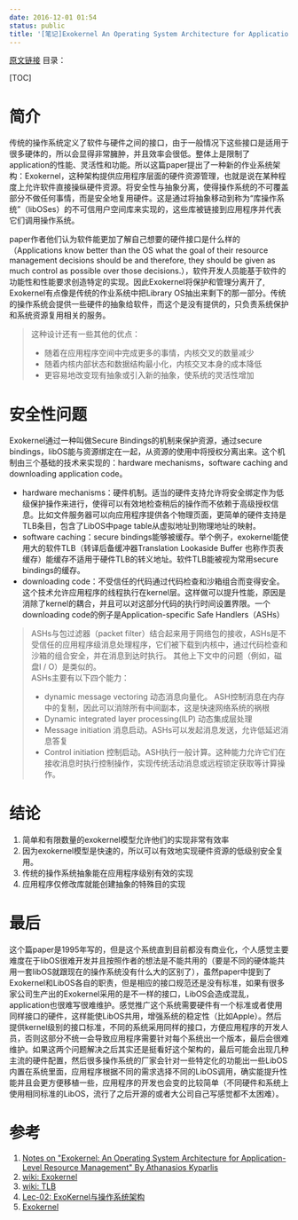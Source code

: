 ```yaml
---
date: 2016-12-01 01:54
status: public
title: '[笔记]Exokernel An Operating System Architecture for Application-Level Resource Management'
---
```


[原文链接](https://pdos.csail.mit.edu/6.828/2008/readings/engler95exokernel.pdf)
目录：

[TOC]

# 简介
传统的操作系统定义了软件与硬件之间的接口，由于一般情况下这些接口是适用于很多硬体的，所以会显得非常臃肿，并且效率会很低。整体上是限制了application的性能、灵活性和功能。所以这篇paper提出了一种新的作业系统架构：Exokernel，这种架构提供应用程序层面的硬件资源管理，也就是说在某种程度上允许软件直接操纵硬件资源。将安全性与抽象分离，使得操作系统的不可覆盖部分不做任何事情，而是安全地复用硬件。这是通过将抽象移动到称为“库操作系统”（libOSes）的不可信用户空间库来实现的，这些库被链接到应用程序并代表它们调用操作系统。

paper作者他们认为软件能更加了解自己想要的硬件接口是什么样的（Applications know better than the OS what the goal of their resource management decisions should be and therefore, they should be given as much control as possible over those decisions.），软件开发人员能基于软件的功能性和性能要求创造特定的实现。因此Exokernel将保护和管理分离开了, Exokernel有点像是传统的作业系统中把Library OS抽出来剩下的那一部分。传统的操作系统会提供一些硬件的抽象给软件，而这个是没有提供的，只负责系统保护和系统资源复用相关的服务。

> 这种设计还有一些其他的优点：
> - 随着在应用程序空间中完成更多的事情，内核交叉的数量减少
> - 随着内核内部状态和数据结构最小化，内核交叉本身的成本降低
> - 更容易地改变现有抽象或引入新的抽象，使系统的灵活性增加

# 安全性问题

Exokernel通过一种叫做Secure Bindings的机制来保护资源，通过secure bindings，libOS能与资源绑定在一起，从资源的使用中将授权分离出来。这个机制由三个基础的技术来实现的：hardware mechanisms，software caching and downloading application code。
- hardware mechanisms：硬件机制。适当的硬件支持允许将安全绑定作为低级保护操作来进行，使得可以有效地检查稍后的操作而不依赖于高级授权信息。比如文件服务器可以向应用程序提供各个物理页面，更简单的硬件支持是TLB条目，包含了LibOS中page table从虚拟地址到物理地址的映射。
- software caching：secure bindings能够被缓存。举个例子，exokernel能使用大的软件TLB（转译后备缓冲器Translation Lookaside Buffer 也称作页表缓存）能缓存不适用于硬件TLB的转义地址。软件TLB能被视为常用secure bindings的缓存。
- downloading code：不受信任的代码通过代码检查和沙箱组合而变得安全。 这个技术允许应用程序的线程执行在kernel层。这样做可以提升性能，原因是消除了kernel的耦合，并且可以对这部分代码的执行时间设置界限。一个downloading code的例子是Application-specific Safe Handlers（ASHs）

> ASHs与包过滤器（packet filter）结合起来用于网络包的接收，ASHs是不受信任的应用程序级消息处理程序，它们被下载到内核中，通过代码检查和沙箱的组合安全，并在消息到达时执行。 其他上下文中的问题（例如，磁盘I / O）是类似的。<br/>
ASHs主要有以下四个能力：
> - dynamic message vectoring 动态消息向量化。 ASH控制消息在内存中的复制，因此可以消除所有中间副本，这是快速网络系统的祸根
> - Dynamic integrated layer processing(ILP) 动态集成层处理
> - Message initiation 消息启动。ASHs可以发起消息发送，允许低延迟消息答复
> - Control initiation 控制启动。ASH执行一般计算。这种能力允许它们在接收消息时执行控制操作，实现传统活动消息或远程锁定获取等计算操作。

# 结论
1. 简单和有限数量的exokernel模型允许他们的实现非常有效率
1. 因为exokernel模型是快速的，所以可以有效地实现硬件资源的低级别安全复用。
1. 传统的操作系统抽象能在应用程序级别有效的实现
1. 应用程序仅修改库就能创建抽象的特殊目的实现

# 最后
这个篇paper是1995年写的，但是这个系统直到目前都没有商业化，个人感觉主要难度在于libOS很难开发并且按照作者的想法是不能共用的（要是不同的硬体能共用一套libOS就跟现在的操作系统没有什么大的区别了），虽然paper中提到了Exokernel和LibOS各自的职责，但是相应的接口规范还是没有标准，如果有很多家公司生产出的Exokernel采用的是不一样的接口，LibOS会造成混乱，application也很难写很难维护。感觉推广这个系统需要硬件有一个标准或者使用同样接口的硬件，这样能使LibOS共用，增强系统的稳定性（比如Apple）。然后提供kernel级别的接口标准，不同的系统采用同样的接口，方便应用程序的开发人员，否则这部分不统一会导致应用程序需要针对每个系统出一个版本，最后会很难维护。如果这两个问题解决之后其实还是挺看好这个架构的，最后可能会出现几种主流的硬件配置，然后很多操作系统的厂家会针对一些特定化的功能出一些LibOS内置在系统里面，应用程序根据不同的需求选择不同的LibOS调用，确实能提升性能并且会更方便移植一些，应用程序的开发也会变的比较简单（不同硬件和系统上使用相同标准的LibOS，流行了之后开源的或者大公司自己写感觉都不太困难）。

# 参考
1. [Notes on "Exokernel: An Operating System Architecture for Application-Level Resource Management" By Athanasios Kyparlis](http://www.cs.cornell.edu/Info/Courses/Spring-97/CS614/exo.html)
1. [wiki: Exokernel](https://zh.wikipedia.org/wiki/Exokernel)
1. [wiki: TLB](https://zh.wikipedia.org/wiki/%E8%BD%89%E8%AD%AF%E5%BE%8C%E5%82%99%E7%B7%A9%E8%A1%9D%E5%8D%80)
1. [Lec-02: ExoKernel与操作系统架构](https://unitial.gitbooks.io/csp/content/lec-02.html)
1. [Exokernel](http://wiki.osdev.org/Exokernel)